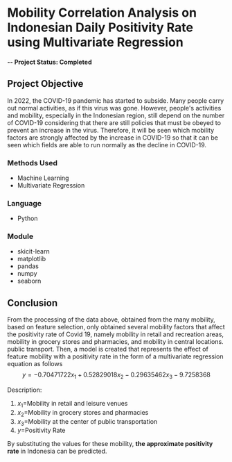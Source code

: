 # Mobility Correlation Analysis on Indonesian Daily Positivity Rate using Multivariate Regression

#### -- Project Status: Completed

## Project Objective
In 2022, the COVID-19 pandemic has started to subside. Many people carry out normal activities, as if this virus was gone. However, people's activities and mobility, especially in the Indonesian region, still depend on the number of COVID-19 considering that there are still policies that must be obeyed to prevent an increase in the virus. Therefore, it will be seen which mobility factors are strongly affected by the increase in COVID-19 so that it can be seen which fields are able to run normally as the decline in COVID-19.

### Methods Used
* Machine Learning
* Multivariate Regression

### Language
* Python

### Module
* skicit-learn
* matplotlib
* pandas
* numpy
* seaborn

## Conclusion
From the processing of the data above, obtained from the many mobility, based on feature selection, only obtained several mobility factors that affect the positivity rate of Covid 19, namely mobility in retail and recreation areas, mobility in grocery stores and pharmacies, and mobility in central locations. public transport. Then, a model is created that represents the effect of feature mobility with a positivity rate in the form of a multivariate regression equation as follows
$$y= -0.70471722 x_{1} + 0.52829018  x_{2} - 0.29635462 x_{3} - 9.7258368 $$

Description: <br>
1. $x_{1}$=Mobility in retail and leisure venues
2. $x_{2}$=Mobility in grocery stores and pharmacies
3. $x_{3}$=Mobility at the center of public transportation
4. $y$=Positivity Rate

By substituting the values for these mobility, **the approximate positivity rate** in Indonesia can be predicted.


